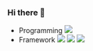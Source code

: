 ### Hi there 👋

* Programming <img src="https://img.shields.io/badge/Python-3776AB?style=for-the-badge&logo=Python&logoColor=white">
* Framework <img src="https://img.shields.io/badge/scikit-learn-F7931E?style=for-the-badge&logo=scikitlearn&logoColor=white"> <img src="https://img.shields.io/badge/TensorFlow-FF6F00?style=for-the-badge&logo=TensorFlow&logoColor=white"> <img src="https://img.shields.io/badge/Keras-D00000?style=for-the-badge&logo=Keras&logoColor=white">

<!--
**minkyunglee1012/minkyunglee1012** is a ✨ _special_ ✨ repository because its `README.md` (this file) appears on your GitHub profile.

Here are some ideas to get you started:

- 🔭 I’m currently working on ...
- 🌱 I’m currently learning ...
- 👯 I’m looking to collaborate on ...
- 🤔 I’m looking for help with ...
- 💬 Ask me about ...
- 📫 How to reach me: ...
- 😄 Pronouns: ...
- ⚡ Fun fact: ...
-->
